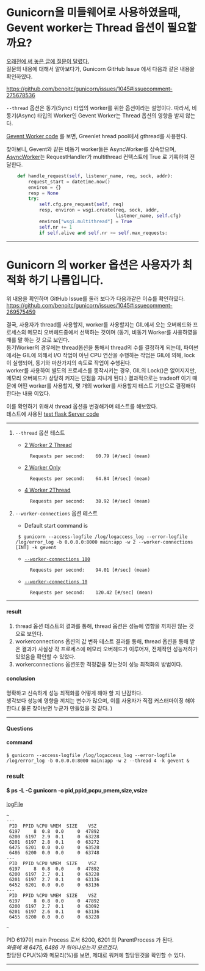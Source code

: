 # Gunicorn을 미들웨어로 사용하였을때, Gevent worker는 Thread 옵션이 필요할까요?

 [오래전에 써 놓은 글에 질문이 달렸다.](https://medium.com/@nara03050/nginx-%ED%99%98%EA%B2%BD%EC%97%90%EC%84%9C-python3%EB%A1%9C-back-end-%EA%B5%AC%EC%B6%95%ED%95%98%EA%B8%B0-gunicorn%EA%B3%BC-gevent%EC%95%8C%EC%95%84%EB%B3%B4%EA%B8%B0-473d73aa155a)  
질문의 내용에 대해서 알아보다가, Gunicorn GitHub Issue 에서 다음과 같은 내용을 확인하였다.

https://github.com/benoitc/gunicorn/issues/1045#issuecomment-275678536

`--thread` 옵션은 동기(Sync) 타입의 worker를 위한 옵션이라는 설명이다.
따라서, 비동기(Async) 타입의 Worker인 Gevent Worker는 Thread 옵션의 영향을 받지 않는다.  

[Gevent Worker code](https://github.com/benoitc/gunicorn/blob/9c1438f013/gunicorn/workers/geventlet.py) 를 보면, Greenlet hread pool에서 gthread를 사용한다.

찾아보니, Gevent와 같은 비동기 worker들은 AsyncWorker를 상속받으며, 
[AsyncWorker](https://github.com/benoitc/gunicorn/blob/9c1438f013/gunicorn/workers/base_async.py)는 RequestHandler가 multithread 컨텍스트에 True 로 기록하여 전달한다.


```python
    def handle_request(self, listener_name, req, sock, addr):
        request_start = datetime.now()
        environ = {}
        resp = None
        try:
            self.cfg.pre_request(self, req)
            resp, environ = wsgi.create(req, sock, addr,
                                        listener_name, self.cfg)
            environ["wsgi.multithread"] = True
            self.nr += 1
            if self.alive and self.nr >= self.max_requests:
```


---

# Gunicorn 의 worker 옵션은 사용자가 최적화 하기 나름입니다.

위 내용을 확인하며 GitHub Issue를 둘러 보다가 다음과같은 이슈를 확인하였다.   
https://github.com/benoitc/gunicorn/issues/1045#issuecomment-269575459

결국, 사용자가 thread를 사용할지, worker를 사용할지는 GIL에서 오는 오버헤드와 프로세스의 메모리 오버헤드중에서 선택하는 것이며 
(동기, 비동기 Worker를 사용하였을때를 말 하는 것 으로 보인다.  
동기Worker의 경우에는 thread옵션을 통해서 thread의 수를 결정하게 되는데, 파이썬에서는 GIL에 의해서 I/O 작업이 아닌 CPU 연산을 수행하는 작업은 GIL에 의해, lock이 실행되어, 동기와 마찬가지의 속도로 작업이 수행된다.  
 worker를 사용하여 별도의 프로세스를 동작시키는 경우, GIL의 Lock()은 없어지지만, 메모리 오버헤드가 상당히 커지는 단점을 지니게 된다.) 결과적으로는 tradeoff 이기 때문에 어떤 worker를 사용할지, 몇 개의 worker를 사용할지 테스트 기반으로 결정해야한다는 내용 이었다.

이를 확인하기 위해서 thread 옵션을 변경해가며 테스트를 해보았다.  
테스트에 사용된 [test flask Server code](https://github.com/nanaones/Record/blob/master/Python/gunicorn/flaskServer/main.py)


---


1. `--thread` 옵션 테스트  

    * [2 Worker 2 Thread](https://github.com/nanaones/Record/blob/master/Python/gunicorn/flaskServer/results/changeThreadOption/result2worker2thread.txt)  

            Requests per second:    60.79 [#/sec] (mean)

    * [2 Worker Only](https://github.com/nanaones/Record/blob/master/Python/gunicorn/flaskServer/results/changeThreadOption/result2workeronly.txt) 

            Requests per second:    64.84 [#/sec] (mean)


    * [4 Worker 2Thread](https://github.com/nanaones/Record/blob/master/Python/gunicorn/flaskServer/results/changeThreadOption/result4worker2thread.txt)  
    
            Requests per second:    38.92 [#/sec] (mean)


2. `--worker-connections` 옵션 테스트  
    * Default start command is  

    ` $ gunicorn --access-logfile /log/logaccess_log --error-logfile /log/error_log -b 0.0.0.0:8000 main:app -w 2 --worker-connections [INT] -k gevent`  

    * [`--worker-connections 100`](https://github.com/nanaones/Record/blob/master/Python/gunicorn/flaskServer/results/changeWorkerConnections/result2workerworkerconnections10.txt)

            Requests per second:    94.01 [#/sec] (mean)


    * [`--worker-connections 10`](https://github.com/nanaones/Record/blob/master/Python/gunicorn/flaskServer/results/changeWorkerConnections/result2workerworkerconnections100.txt)

            Requests per second:    120.42 [#/sec] (mean)

---
#### result
1. thread 옵션 테스트의 결과를 통해, thread 옵션은 성능에 영향을 끼치진 않는 것 으로 보인다.
2. workerconnections 옵션의 값 변화 테스트 결과를 통해, thread 옵션을 통해 받은 결과가 사실상 각 프로세스에 메모리 오버헤드가 이루어져, 전체적인 성능저하가 있었음을 확인할 수 있었다.
3. workerconnections 옵션또한 적정값을 찾는것이 성능 최적화의 방법이다.

#### conclusion

명확하고 신속하게 성능 최적화를 어떻게 해야 할 지 난감하다.  
생각보다 성능에 영향을 끼치는 변수가 많으며, 이를 사용자가 직접 커스터마이징 해야한다.( 물론 찾아보면 누군가 만들었을 것 같다. )


---

#### Questions

#### command
```
$ gunicorn --access-logfile /log/logaccess_log --error-logfile /log/error_log -b 0.0.0.0:8000 main:app -w 2 --thread 4 -k gevent &
```

### result

#### $ ps -L -C gunicorn -o pid,ppid,pcpu,pmem,size,vsize 

[logFile](https://github.com/nanaones/Record/blob/master/Python/gunicorn/flaskServer/results/log/2020-01-03.log)
```log
~
---
 PID  PPID %CPU %MEM  SIZE    VSZ
 6197     8  0.8  0.0     0  47892
 6200  6197  2.9  0.1     0  63228
 6201  6197  2.8  0.1     0  63272
 6475  6201  0.0  0.0     0  63528
 6486  6200  0.0  0.0     0  63748  
--- 
 PID  PPID %CPU %MEM  SIZE    VSZ
 6197     8  0.8  0.0     0  47892
 6200  6197  2.7  0.1     0  63228
 6201  6197  2.7  0.1     0  63136
 6452  6201  0.0  0.0     0  63136  
--- 
 PID  PPID %CPU %MEM  SIZE    VSZ
 6197     8  0.8  0.0     0  47892
 6200  6197  2.7  0.1     0  63092
 6201  6197  2.6  0.1     0  63136
 6455  6200  0.0  0.0     0  63228 

~
```

PID 6197이 main Process 로서 6200, 6201 의 ParentProcess 가 된다.  
*와중에 왜 6475, 6486 가 튀어나오는지 모르겠다.*  
할당된 CPU(%)와 메모리(%)를 보면, 제대로 워커에 할당된것을 확인할 수 있다.

---

